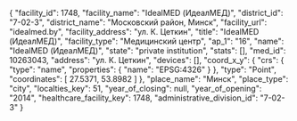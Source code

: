 {
    "facility_id": 1748,
    "facility_name": "IdealMED (ИдеалМЕД)",
    "district_id": "7-02-3",
    "district_name": "Московский район, Минск",
    "facility_url": "idealmed.by",
    "facility_address": "ул. К. Цеткин",
    "title": "IdealMED (ИдеалМЕД)",
    "facility_type": "Медицинский центр",
    "ap_1": "16",
    "name": "IdealMED (ИдеалМЕД)",
    "state": "private institution",
    "stats": [],
    "med_id": 10263043,
    "address": "ул. К. Цеткин",
    "devices": [],
    "coord_x_y": {
        "crs": {
            "type": "name",
            "properties": {
                "name": "EPSG:4326"
            }
        },
        "type": "Point",
        "coordinates": [
            27.5371,
            53.8982
        ]
    },
    "place_name": "Минск",
    "place_type": "city",
    "localties_key": 51,
    "year_of_closing": null,
    "year_of_opening": "2014",
    "healthcare_facility_key": 1748,
    "administrative_division_id": "7-02-3"
}